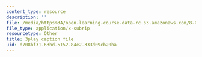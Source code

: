 ```yaml
---
content_type: resource
description: ''
file: /media/https%3A/open-learning-course-data-rc.s3.amazonaws.com/8-03sc-physics-iii-vibrations-and-waves-fall-2016/d708bf3163bd515284e2333d09cb20ba_In0E5_JrPpo.vtt
file_type: application/x-subrip
resourcetype: Other
title: 3play caption file
uid: d708bf31-63bd-5152-84e2-333d09cb20ba
---
```

